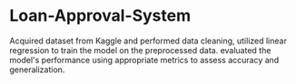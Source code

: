 # Loan-Approval-System
Acquired dataset from Kaggle and performed data cleaning, utilized linear regression to train the model on the preprocessed data. evaluated the model's performance using appropriate metrics to assess accuracy and generalization.
